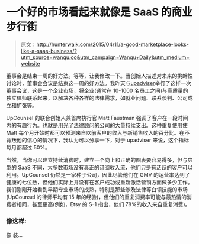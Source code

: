 # 一个好的市场看起来就像是 SaaS 的商业步行街

> 原文：<http://hunterwalk.com/2015/04/11/a-good-marketplace-looks-like-a-saas-business/?utm_source=wanqu.co&utm_campaign=Wanqu+Daily&utm_medium=website>



董事会是结束一周的好方法。等等，让我修改一下。当创始人描述对未来的挑衅性讨论时，董事会会议是结束这一周的好方法。我昨天与[upadviser](https://www.upcounsel.com/)举行了这样一次董事会议，这是一个企业市场，将企业(通常在 10-1000 名员工之间)与高质量的独立律师联系起来，以解决各种各样的法律需求，如就业问题、联系谈判、公司成立和扩张等。

UpCounsel 的联合创始人兼首席执行官 Matt Faustman 强调了客户在一段时间内的有趣行为。也就是用光了法律顾问的公司的大量持续支出。这种重复使用使 Matt 每个月开始时都可以预测来自以前客户的收入与新销售收入的百分比。在不背叛他的信心的情况下，我认为可以分享一下，对于 upadviser 来说，这个指标每月都超过 50%。

当然，当你可以建立持续消费时，建立一个向上和正确的图表要容易得多，但与典型的 SaaS 不同，大多数市场没有真正的订阅收入流，他们只是有活跃的客户可以利用。UpCounsel 仍然是一家种子公司，因此尽管他们在 GMV 的运营率达到了健康的七位数，但他们实际上并没有在客户成功或重新激活营销方面做多少工作。我们刚刚开始看到早期专业市场的成熟，特别是那些涉及法律等白领技能的市场(UpCounsel 的律师平均有 15 年的经验)，但他们的重复消费率可能与最热情的消费者相同，甚至更高(例如，Etsy 的 S-1 指出，他们 78%的收入来自重复消费)。

### 像这样:

像 装...

